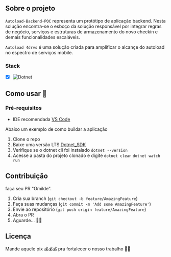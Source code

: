 ## Sobre o projeto
`Autoload-Backend-POC` representa um protótipo de aplicação backend. Nesta solução encontra-se o esboço da solução responsável por integrar regras de negócio, serviços e estruturas de armazenamento do novo checkin e demais funcionalidades escaláveis.

`Autoload 4drvs` é uma solução criada para amplificar o alcançe do autoload no espectro de serviços mobile. 

### Stack
- [x]	![Dotnet](https://img.shields.io/badge/.NET-512BD4?style=for-the-badge&logo=dotnet&logoColor=white)

## Como usar 🫵
### Pré-requisitos

- IDE recomendada [VS Code](https://code.visualstudio.com/) 

Abaixo um exemplo de como buildar a aplicação

1. Clone o repo
2. Baixe uma versão LTS [Dotnet_SDK](https://dotnet.microsoft.com/en-us/download/dotnet)   
3. Verifique se o dotnet cli foi instalado 
   `dotnet --version`
4. Acesse a pasta do projeto clonado e digite
   `dotnet clean`
   `dotnet watch run`
   
## Contribuição

faça seu PR "Omilde".

1. Cria sua branch (`git checkout -b feature/AmazingFeature`)
2. Faça suas mudanças (`git commit -m 'Add some AmazingFeature'`)
3. Envie ao repositório (`git push origin feature/AmazingFeature`)
4. Abra o PR
5. Aguarde... 🌃💤
 
## Licença

Mande aquele pix 💰💰💰 pra fortalecer o nosso trabalho 🤣🤣


